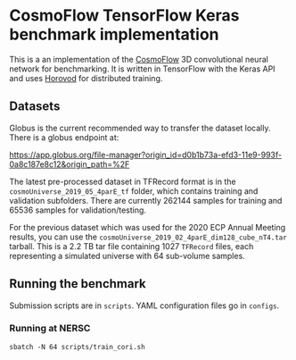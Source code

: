 # CosmoFlow TensorFlow Keras benchmark implementation

This is a an implementation of the
[CosmoFlow](https://arxiv.org/abs/1808.04728) 3D convolutional neural network
for benchmarking. It is written in TensorFlow with the Keras API and uses
[Horovod](https://github.com/horovod/horovod) for distributed training.

## Datasets

Globus is the current recommended way to transfer the dataset locally.
There is a globus endpoint at:

https://app.globus.org/file-manager?origin_id=d0b1b73a-efd3-11e9-993f-0a8c187e8c12&origin_path=%2F

The latest pre-processed dataset in TFRecord format is in the
`cosmoUniverse_2019_05_4parE_tf` folder, which contains training and validation
subfolders. There are currently 262144 samples for training and 65536 samples
for validation/testing.

For the previous dataset which was used for the 2020 ECP Annual Meeting results,
you can use the `cosmoUniverse_2019_02_4parE_dim128_cube_nT4.tar` tarball.
This is a 2.2 TB tar file containing 1027 `TFRecord` files, each representing
a simulated universe with 64 sub-volume samples.

## Running the benchmark

Submission scripts are in `scripts`. YAML configuration files go in `configs`.

### Running at NERSC

`sbatch -N 64 scripts/train_cori.sh`
